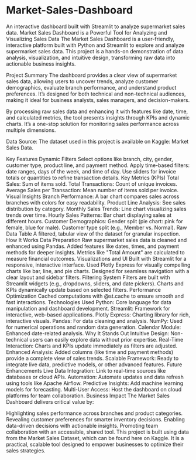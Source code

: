 # Market-Sales-Dashboard
An interactive dashboard built with Streamlit to analyze supermarket sales data.
Market Sales Dashboard is a Powerful Tool for Analyzing and Visualizing Sales Data
The Market Sales Dashboard is a user-friendly, interactive platform built with Python and Streamlit to explore and analyze supermarket sales data. This project is a hands-on demonstration of data analysis, visualization, and intuitive design, transforming raw data into actionable business insights.

Project Summary
The dashboard provides a clear view of supermarket sales data, allowing users to uncover trends, analyze customer demographics, evaluate branch performance, and understand product preferences. It’s designed for both technical and non-technical audiences, making it ideal for business analysts, sales managers, and decision-makers.

By processing raw sales data and enhancing it with features like date, time, and calculated metrics, the tool presents insights through KPIs and dynamic charts. It’s a one-stop solution for monitoring sales performance across multiple dimensions.

Data Source: The dataset used in this project is available on Kaggle: Market Sales Data.

Key Features
Dynamic Filters
Select options like branch, city, gender, customer type, product line, and payment method.
Apply time-based filters: date ranges, days of the week, and time of day.
Use sliders for invoice totals or quantities to refine transaction details.
Key Metrics (KPIs)
Total Sales: Sum of items sold.
Total Transactions: Count of unique invoices.
Average Sales per Transaction: Mean number of items sold per invoice.
Visual Insights
Branch Performance: A bar chart compares sales across branches with colors for easy readability.
Product Line Analysis: See sales distribution by category.
Monthly Sales Trends: Line chart visualizing sales trends over time.
Hourly Sales Patterns: Bar chart displaying sales at different hours.
Customer Demographics:
Gender split (pie chart: pink for female, blue for male).
Customer type split (e.g., Member vs. Normal).
Raw Data Table
A filtered, tabular view of the dataset for granular inspection.
How It Works
Data Preparation
Raw supermarket sales data is cleaned and enhanced using Pandas.
Added features like dates, times, and payment methods for deeper insights.
Metrics like "Total Amount" are calculated to measure financial outcomes.
Visualizations and UI
Built with Streamlit for a responsive, interactive interface.
Used Plotly Express for visually compelling charts like bar, line, and pie charts.
Designed for seamless navigation with a clear layout and sidebar filters.
Filtering System
Filters are built with Streamlit widgets (e.g., dropdowns, sliders, and date pickers).
Charts and KPIs dynamically update based on selected filters.
Performance Optimization
Cached computations with @st.cache to ensure smooth and fast interactions.
Technologies Used
Python: Core language for data manipulation and dashboard development.
Streamlit: Framework for interactive, web-based applications.
Plotly Express: Charting library for rich, interactive visuals.
Pandas: For data cleaning and analysis.
NumPy: Used for numerical operations and random data generation.
Calendar Module: Enhanced date-related analysis.
Why It Stands Out
Intuitive Design: Non-technical users can easily explore data without prior expertise.
Real-Time Interaction: Charts and KPIs update immediately as filters are adjusted.
Enhanced Analysis: Added columns (like time and payment methods) provide a complete view of sales trends.
Scalable Framework: Ready to integrate live data, predictive models, or other advanced features.
Future Enhancements
Live Data Integration: Link to real-time sources like databases or cloud APIs.
Automation: Automate updates and data refresh using tools like Apache Airflow.
Predictive Insights: Add machine learning models for forecasting.
Multi-User Access: Host the dashboard on cloud platforms for team collaboration.
Business Impact
The Market Sales Dashboard delivers critical value by:

Highlighting sales performance across branches and product categories.
Revealing customer preferences for smarter inventory decisions.
Enabling data-driven decisions with actionable insights.
Promoting team collaboration with an accessible, shared tool.
This project is built using data from the Market Sales Dataset, which can be found here on Kaggle. It is a practical, scalable tool designed to empower businesses to optimize their sales strategies.
